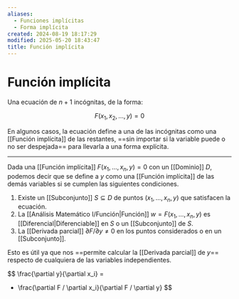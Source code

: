 ```yaml
---
aliases:
  - Funciones implícitas
  - Forma implícita
created: 2024-08-19 18:17:29
modified: 2025-05-20 18:43:47
title: Función implícita
---
```


# Función implícita

Una ecuación de $n + 1$ incógnitas, de la forma:

$$
F \left( x_1, x_2, \dots, y \right) = 0
$$

En algunos casos, la ecuación define a una de las incógnitas como una [[Función implícita]] de las restantes, ==sin importar si la variable puede o no ser despejada== para llevarla a una forma explícita.

---

Dada una [[Función implícita]] $F(x_1, \dots, x_n, y) = 0$ con un [[Dominio]] $D$, podemos decir que se define a $y$ como una [[Función implícita]] de las demás variables si se cumplen las siguientes condiciones.

1. Existe un [[Subconjunto]] $S \subseteq D$ de puntos $(x_1, \dots, x_n, y)$ que satisfacen la ecuación.
2. La [[Análisis Matemático I/Función|Función]] $w = F(x_1, \dots, x_n, y)$ es [[Diferencial|Diferenciable]] en $S$ o un [[Subconjunto]] de $S$.
3. La [[Derivada parcial]] $\partial F / \partial y \neq 0$ en los puntos considerados o en un [[Subconjunto]].

Esto es útil ya que nos ==permite calcular la [[Derivada parcial]] de $y$== respecto de cualquiera de las variables independientes.

$$
\frac{\partial y}{\partial x_i} =
- \frac{\partial F / \partial x_i}{\partial F / \partial y}
$$
